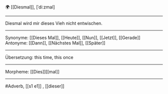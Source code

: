 🌍 [[Diesmal]], [ˈdiːzmal]

---
Diesmal wird mir dieses Vieh nicht entwischen.

---
Synonyme: [[Dieses Mal]], [[Heute]], [[Nun]], [[Jetzt]], [[Gerade]]
Antonyme: [[Dann]], [[Nächstes Mal]], [[Später]]

---
Übersetzung: this time, this once

---
Morpheme:
[[Dies]][[mal]]

---
#Adverb, [[s1 e1]]
, [[dieser]]